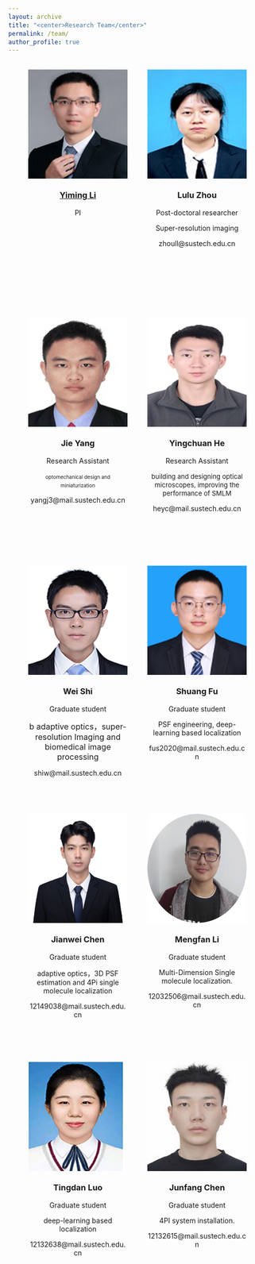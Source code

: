 ```yaml
---
layout: archive
title: "<center>Research Team</center>"
permalink: /team/
author_profile: true
---
```


<style>

.pic{
    width:200px;
    height:500px;
    float:left;
    margin-left:40px;
    text-align:center;
}
.pic img{
display:block;
width:200px;
height:220px;
}

</style>


<br>
<div class="pic">
<img src="/images/liyimingpic.jpg" alt="" />
<h3><a href="https://zjuwfy.github.io/cv/">Yiming Li</a></h3>
<p>PI</p>
</div>

<div class="pic">
<img src="/images/zhoululu.jpg" alt="" />
<h3>Lulu Zhou</h3>
<p>Post-doctoral researcher</p>
<p>Super-resolution imaging</p>
<p>zhoull@sustech.edu.cn</p>
</div>

<div class="pic">
<img src="/images/yangjie.jpg" alt="" />
<h3>Jie Yang</h3>
<p>Research Assistant</p>
<font size=1>optomechanical design and miniaturization</font> 
<p>yangj3@mail.sustech.edu.cn</p>
</div>


<div class="pic">
<img src="/images/heyingchuan.png" alt="" />
<h3>Yingchuan He</h3>
<p>Research Assistant</p>
<font size=2>building and designing  optical microscopes, improving the performance of SMLM</font> 
<p>heyc@mail.sustech.edu.cn</p>
</div>

<div class="pic">
<img src="/images/shiwei.jpg" alt="" />
<h3>Wei Shi</h3>
<p>Graduate student</p>
<font size=3>b adaptive optics，super-resolution Imaging and biomedical image processing </font> 
<p>shiw@mail.sustech.edu.cn</p>
</div>


<div class="pic">
<img src="/images/fushuang.png" alt="" />
<h3>Shuang Fu</h3>
<p>Graduate student</p>
<p> PSF engineering, deep-learning based localization </p>
<p>fus2020@mail.sustech.edu.cn</p>
</div>

<div class="pic">
<img src="/images/chenjianwei.jpg" alt="" />
<h3>Jianwei Chen</h3>
<p>Graduate student</p>
<p>adaptive optics，3D PSF estimation and 4Pi single molecule localization</p>
<p>12149038@mail.sustech.edu.cn </p>
</div>

<div class="pic">
<img src="/images/limengfan.png" alt="" />
<h3>Mengfan Li</h3>
<p>Graduate student</p>
<p> Multi-Dimension Single molecule localization.</p>
<p>12032506@mail.sustech.edu.cn</p>
</div>

<div class="pic">
<img src="/images/luotingdan.jpg" alt="" />
<h3>Tingdan Luo</h3>
<p>Graduate student</p>
<p>deep-learning based localization </p>
<p>12132638@mail.sustech.edu.cn</p>


</div>

<div class="pic">
<img src="/images/chenjunfan.jpg" alt="" />
<h3>Junfang Chen</h3>
<p>Graduate student</p>
<p> 4PI system installation.</p>
<p>12132615@mail.sustech.edu.cn</p>
</div>













